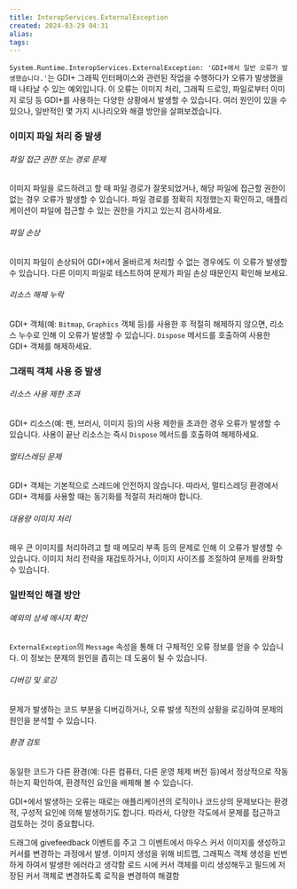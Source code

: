 ```yaml
---
title: InteropServices.ExternalException
created: 2024-03-29 04:31
alias:
tags:
---
```

`System.Runtime.InteropServices.ExternalException: 'GDI+에서 일반 오류가 발생했습니다.'`는 
GDI+ 그래픽 인터페이스와 관련된 작업을 수행하다가 오류가 발생했을 때 나타날 수 있는 예외입니다. 
이 오류는 이미지 처리, 그래픽 드로잉, 파일로부터 이미지 로딩 등 GDI+를 사용하는 다양한 상황에서 발생할 수 있습니다. 
여러 원인이 있을 수 있으나, 일반적인 몇 가지 시나리오와 해결 방안을 살펴보겠습니다.

### 이미지 파일 처리 중 발생
###### 파일 접근 권한 또는 경로 문제
이미지 파일을 로드하려고 할 때 파일 경로가 잘못되었거나, 해당 파일에 접근할 권한이 없는 경우 오류가 발생할 수 있습니다. 
파일 경로를 정확히 지정했는지 확인하고, 애플리케이션이 파일에 접근할 수 있는 권한을 가지고 있는지 검사하세요.
###### 파일 손상
이미지 파일이 손상되어 GDI+에서 올바르게 처리할 수 없는 경우에도 이 오류가 발생할 수 있습니다. 
다른 이미지 파일로 테스트하여 문제가 파일 손상 때문인지 확인해 보세요.
###### 리소스 해제 누락
GDI+ 객체(예: `Bitmap`, `Graphics` 객체 등)를 사용한 후 적절히 해제하지 않으면, 리소스 누수로 인해 이 오류가 발생할 수 있습니다. 
`Dispose` 메서드를 호출하여 사용한 GDI+ 객체를 해제하세요.

### 그래픽 객체 사용 중 발생

###### 리소스 사용 제한 초과
GDI+ 리소스(예: 펜, 브러시, 이미지 등)의 사용 제한을 초과한 경우 
오류가 발생할 수 있습니다. 
사용이 끝난 리소스는 즉시 `Dispose` 메서드를 호출하여 해제하세요.

###### 멀티스레딩 문제
GDI+ 객체는 기본적으로 스레드에 안전하지 않습니다. 
따라서, 멀티스레딩 환경에서 GDI+ 객체를 사용할 때는 동기화를 적절히 처리해야 합니다.
###### 대용량 이미지 처리
매우 큰 이미지를 처리하려고 할 때 
메모리 부족 등의 문제로 인해 이 오류가 발생할 수 있습니다. 
이미지 처리 전략을 재검토하거나, 이미지 사이즈를 조절하여 문제를 완화할 수 있습니다.

### 일반적인 해결 방안
###### 예외의 상세 메시지 확인
`ExternalException`의 `Message` 속성을 통해 더 구체적인 오류 정보를 얻을 수 있습니다. 
이 정보는 문제의 원인을 좁히는 데 도움이 될 수 있습니다.
###### 디버깅 및 로깅
문제가 발생하는 코드 부분을 디버깅하거나, 오류 발생 직전의 상황을 로깅하여 문제의 원인을 분석할 수 있습니다.
###### 환경 검토
동일한 코드가 다른 환경(예: 다른 컴퓨터, 다른 운영 체제 버전 등)에서 정상적으로 작동하는지 확인하여, 
환경적인 요인을 배제해 볼 수 있습니다.

GDI+에서 발생하는 오류는 
때로는 애플리케이션의 로직이나 코드상의 문제보다는 환경적, 구성적 요인에 의해 발생하기도 합니다. 따라서, 다양한 각도에서 문제를 접근하고 검토하는 것이 중요합니다.


드래그에 givefeedback 이벤트를 주고 그 이벤트에서 마우스 커서 이미지를 생성하고 커서를 변경하는 과정에서 발생.
이미지 생성을 위해 
비트맵, 그래픽스 객체 생성을 빈번하게 하여서 발생한 에러라고 생각함
로드 시에 커서 객체를 미리 생성해두고 
필드에 저장된 커서 객체로 변경하도록 로직을 변경하여 해결함
